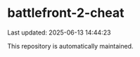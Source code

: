 # battlefront-2-cheat

Last updated: 2025-06-13 14:44:23

This repository is automatically maintained.
